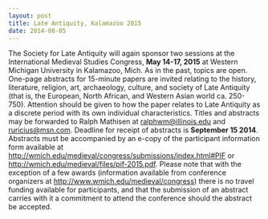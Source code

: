 ```yaml
---
layout: post
title: Late Antiquity, Kalamazoo 2015
date: 2014-08-05
---
```


The Society for Late Antiquity will again sponsor two sessions at the
International Medieval Studies Congress, **May 14-17, 2015** at Western
Michigan University in Kalamazoo, Mich. As in the past, topics are open.
One-page abstracts for 15-minute papers are invited relating to the
history, literature, religion, art, archaeology, culture, and society of
Late Antiquity (that is, the European, North African, and Western Asian
world ca. 250-750). Attention should be given to how the paper relates
to Late Antiquity as a discrete period with its own individual
characteristics. Titles and abstracts may be forwarded to Ralph Mathisen
at <ralphwm@illinois.edu> and <ruricius@msn.com>. Deadline for receipt
of abstracts is **September 15 2014**. Abstracts must be accompanied by
an e-copy of the participant information form available at
<http://wmich.edu/medieval/congress/submissions/index.html#PIF> or
<http://wmich.edu/medieval/files/pif-2015.pdf>. Please note that with
the exception of a few awards (information available from conference
organizers at <http://www.wmich.edu/medieval/congress>) there is no
travel funding available for participants, and that the submission of an
abstract carries with it a commitment to attend the conference should
the abstract be accepted.
